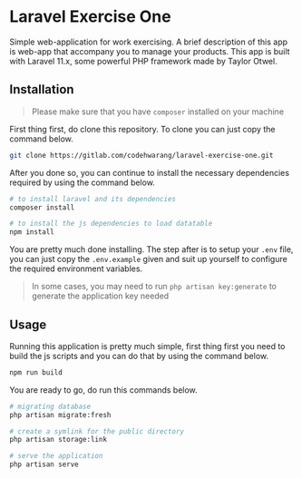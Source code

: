 # Laravel Exercise One

Simple web-application for work exercising. A brief description of this app is web-app that accompany you to manage your products. This app is built with Laravel 11.x, some powerful PHP framework made by Taylor Otwel.

## Installation

> Please make sure that you have `composer` installed on your machine

First thing first, do clone this repository. To clone you can just copy the command below.

```bash
git clone https://gitlab.com/codehwarang/laravel-exercise-one.git
```

After you done so, you can continue to install the necessary dependencies required by using the command below.

```bash
# to install laravel and its dependencies
composer install

# to install the js dependencies to load datatable
npm install
```

You are pretty much done installing. The step after is to setup your `.env` file, you can just copy the `.env.example` given and suit up yourself to configure the required environment variables.

> In some cases, you may need to run `php artisan key:generate` to generate the application key needed

## Usage

Running this application is pretty much simple, first thing first you need to build the js scripts and you can do that by using the command below.

```bash
npm run build
```

You are ready to go, do run this commands below.

```bash
# migrating database
php artisan migrate:fresh

# create a symlink for the public directory
php artisan storage:link

# serve the application
php artisan serve
```
